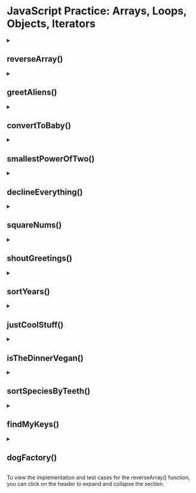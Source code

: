 # JavaScript Practice: Arrays, Loops, Objects, Iterators

<details>
<summary><h2>reverseArray()</h2></summary>
Instructions:

- Write a function, reverseArray(), that takes in an array as an argument and returns a new array with the elements in the reverse order.

</details>

<details>
<summary><h2>greetAliens()</h2></summary>
Instructions:

Write a function, greetAliens(), that takes in an array of strings and uses a for loop to print a greeting with each string in the array.
The greeting should take the following format:

- “Oh powerful [stringElement], we humans offer our unconditional surrender!”

</details>

<details>
<summary><h2>convertToBaby()</h2></summary>
Instructions:

- Write a function, convertToBaby(), that takes in an array as an argument and, using a loop, returns a new array with each string in the array prepended with 'baby '.

</details>
<details>
<summary><h2>smallestPowerOfTwo()</h2></summary>
Instructions:

We wrote a function, smallestPowerOfTwo(), which takes in an array.

Within our function, we create a new array called results. We then loop through the argument array and calculate the smallest power of two which is greater than or equal to the current element before using .push() to add it to results.

It's not doing what we want. Please fix the code.
</details>
<details>
<summary><h2>declineEverything()</h2></summary>
Instructions:

- Write a function declineEverything() that takes in an array of strings and, using .forEach(), loops through each element in the array and calls politelyDecline() with each of them.
The .forEach() function should apply politelyDecline() directly; it should NOT merely receive an argument function that uses politelyDecline().

You can test your function by passing in the veggies array or by making your own array!

<summary><h2>acceptEverything()</h2></summary>

- Write a function acceptEverything() that takes in an array of strings and loops through each element in the array and grudgingly accepts each of them, by logging to the console in the following format: 'Ok, I guess I will eat some [element].'

</details>

<details>
<summary><h2>squareNums()</h2></summary>
Instructions:

- Write a function squareNums() that takes in an array of numbers and, using .map(), returns an array with the square of each of the elements of that array.
</details>
<details>
<summary><h2>shoutGreetings()</h2></summary>
Instructions:

- Write a function shoutGreetings() that takes in an array of strings and returns a new array. This new array should contain all the strings from the argument array but with capitalized letters and an exclamation point appended to the end. For example, 'heya' should become 'HEYA!'.
</details>

<details>
<summary><h2>sortYears()</h2></summary>
Instructions:

- Write a function sortYears() that takes in an array of years and, using the built-in .sort() method, returns that array with the years sorted in descending order.
</details>

<details>
<summary><h2>justCoolStuff()</h2></summary>
Instructions:

- Write a function justCoolStuff() that takes in two arrays of strings and, using the built-in .filter() method, returns an array with the items that are present in both arrays.
</details>

<details>
<summary><h2>isTheDinnerVegan()</h2></summary>
Instructions:

- Write a function isTheDinnerVegan() that takes in an array of food objects in the format {name: 'cabbage', source: 'plant'} and returns a boolean value based on whether or not every item in the array has entirely plant-based origins.
For example:

```js
const meal = [
  {name: 'arugula', source: 'plant'},
  {name: 'tomatoes', source: 'plant'},
  {name: 'lemon', source: 'plant'},
  {name: 'olive oil', source: 'plant'}
];

isTheDinnerVegan(meal); // Should return true
```

</details>

<details>
<summary><h2>sortSpeciesByTeeth()</h2></summary>
Instructions:

- Write a function sortSpeciesByTeeth() that takes in an array of species objects in the following format:

```js

{speciesName: 'shark', numTeeth: 50}
```

The array contains multiple species objects.

Sort the array in ascending order based on the average number of teeth that each species possesses (numTeeth property).

You can use either a named comparison function or an anonymous function as an argument to the .sort() method.

</details>


<details>
<summary><h2>findMyKeys()</h2></summary>
Instructions:

- Write a function findMyKeys() that takes in an array of strings.

- The array may or may not contain the string 'keys'.

- If the 'keys' are present in the array, your function should return the index at which they can be found.

- If the 'keys' are not present in the array, your function should return -1.

```js
const drawer = ['rubber bands', 'tape', 'old menus', 'batteries'];
findMyKeys(drawer);
// Should return -1
```
You can use any technique you want to accomplish this task. Though, if you look, there’s a built-in method that will make pretty quick work of it.

</details>

<details>
<summary><h2>dogFactory()</h2></summary>
Instructions:

- Write a function dogFactory().

- It should have 3 parameters: name, breed, and weight (in that order).

- Expect name and breed to be strings.

- Expect weight to be a number.

- Return an object.

Have each of those parameters as keys on the returned object with the values of the arguments that were passed in.
```js
dogFactory('Joe', 'Pug', 27)
// Should return { name: 'Joe', breed: 'Pug', weight: 27 }
```

- Add getters and setters for each of the three properties and change the property names to have an underscore prepended.

- Add two methods to your object: .bark() which returns ‘ruff! ruff!’ and .eatTooManyTreats() which should increment the weight property by 1.

</details>

To view the implementation and test cases for the reverseArray() function, you can click on the header to expand and collapse the section.


